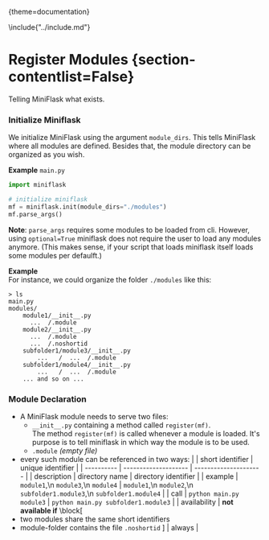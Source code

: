 {theme=documentation}

\include{"../include.md"}

# Register Modules {section-contentlist=False}
Telling MiniFlask what exists.

### Initialize Miniflask
We initialize MiniFlask using the argument `module_dirs`. This tells MiniFlask where all modules are defined. Besides that, the module directory can be organized as you wish.


**Example** `main.py`
```python
import miniflask

# initialize miniflask
mf = miniflask.init(module_dirs="./modules")
mf.parse_args()
```

**Note**: `parse_args` requires some modules to be loaded from cli. However, using `optional=True` miniflask does not require the user to load any modules anymore. (This makes sense, if your script that loads miniflask itself loads some modules per defaulft.)

**Example**  
For instance, we could organize the folder `./modules` like this:
```shell
> ls
main.py
modules/
    module1/__init__.py
      ...  /.module
    module2/__init__.py
      ...  /.module
      ...  /.noshortid
    subfolder1/module3/__init__.py
        ...   /  ...  /.module
    subfolder1/module4/__init__.py
        ...   /  ...  /.module
    ... and so on ...
```



### Module Declaration
- A MiniFlask module needs to serve two files: 
    - `__init__.py` containing a method called `register(mf)`.  
        The method `register(mf)` is called whenever a module is loaded.
        It's purpose is to tell miniflask in which way the module is to be used.
    - `.module` *(empty file)*
- every such module can be referenced in two ways:
    |            | short identifier | unique identifier |
    | ---------- | -------------------- | --------------------- |
    | description           | directory name | directory identifier |
    | example               | `module1`,\n `module3`,\n `module4` | `module1`,\n `module2`,\n `subfolder1.module3`,\n `subfolder1.module4` |
    | call                  | `python main.py module3` | `python main.py subfolder1.module3` |
    | availability             | **not available if** \block[
- two modules share the same short identifiers
- module-folder contains the file `.noshortid`
    ] | always |
    
